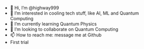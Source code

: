 - 👋 Hi, I’m @highway999
- 👀 I’m interested in cooling tech stuff, like AI, ML and Quantum Computing
- 🌱 I’m currently learning Quantum Physics
- 💞️ I’m looking to collaborate on Quantum Computing
- 📫 How to reach me: message me at Github
- First trial
<!---
highway999/highway999 is a ✨ special ✨ repository because its `README.md` (this file) appears on your GitHub profile.
You can click the Preview link to take a look at your changes.
--->

